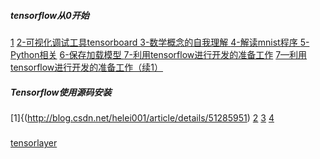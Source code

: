 ##### tensorflow从0开始 

[1](http://blog.csdn.net/searobbers_duck/article/details/51602983) [2-可视化调试工具tensorboard ](http://blog.csdn.net/searobbers_duck/article/details/51669224) [3-数学概念的自我理解 ](http://blog.csdn.net/searobbers_duck/article/details/51679661) [4-解读mnist程序 ](http://blog.csdn.net/searobbers_duck/article/details/51691241) [5-Python相关](http://blog.csdn.net/searobbers_duck/article/details/51718737) [6-保存加载模型 ](http://blog.csdn.net/searobbers_duck/article/details/51721916)  [7-利用tensorflow进行开发的准备工作](http://blog.csdn.net/searobbers_duck/article/details/51770125) [7—利用tensorflow进行开发的准备工作（续1）](http://blog.csdn.net/searobbers_duck/article/details/51790616) 

##### Tensorflow使用源码安装
[1]{(http://blog.csdn.net/helei001/article/details/51285951) [2](http://blog.csdn.net/xljiulong/article/details/51305392) [3](http://www.cnblogs.com/asdfjkl/p/6145847.html) [4](http://www.92to.com/bangong/2016/12-27/14963927.html)

##### 
[tensorlayer](http://tensorlayercn.readthedocs.io/zh/latest/index.html)
